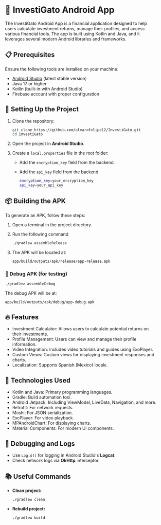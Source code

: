 # 📱 InvestiGato Android App

The InvestiGato Android App is a financial application designed to help users calculate investment returns, manage their profiles, and access various financial tools. The app is built using Kotlin and Java, and it leverages several modern Android libraries and frameworks.

## 📋 Prerequisites

Ensure the following tools are installed on your machine:

- [Android Studio](https://developer.android.com/studio) (latest stable version)
- Java 17 or higher
- Kotlin (built-in with Android Studio)
- Firebase account with proper configuration

## 🚀 Setting Up the Project

1. Clone the repository:

   ```bash
   git clone https://github.com/alvarofelipe12/InvestiGato.git
   cd InvestiGato
   ```

2. Open the project in **Android Studio**.

3. Create a `local.properties` file in the root folder:

    - Add the `encryption_key` field from the backend.
    - Add the `api_key` field from the backend.
  
      ```bash
      encryption_key=your_encryption_key
      api_key=your_api_key
      ```

## 📦 Building the APK

To generate an APK, follow these steps:

1. Open a terminal in the project directory.

2. Run the following command:

   ```bash
   ./gradlew assembleRelease
   ```

3. The APK will be located at:

   ```bash
   app/build/outputs/apk/release/app-release.apk
   ```

### 📱 Debug APK (for testing)

```bash
./gradlew assembleDebug
```

The debug APK will be at:

```bash
app/build/outputs/apk/debug/app-debug.apk
```

## 🔥 Features

- Investment Calculator: Allows users to calculate potential returns on their investments.
- Profile Management: Users can view and manage their profile information.
- Video Integration: Includes video tutorials and guides using ExoPlayer.
- Custom Views: Custom views for displaying investment responses and charts.
- Localization: Supports Spanish (Mexico) locale.

## 📧 Technologies Used

- Kotlin and Java: Primary programming languages.
- Gradle: Build automation tool.
- Android Jetpack: Including ViewModel, LiveData, Navigation, and more.
- Retrofit: For network requests.
- Moshi: For JSON serialization.
- ExoPlayer: For video playback.
- MPAndroidChart: For displaying charts.
- Material Components: For modern UI components.

## 🐞 Debugging and Logs

- Use `Log.d()` for logging in Android Studio's **Logcat**.
- Check network logs via **OkHttp** interceptor.

## 📚 Useful Commands

- **Clean project:**

  ```bash
  ./gradlew clean
  ```

- **Rebuild project:**

  ```bash
  ./gradlew build
  ```
